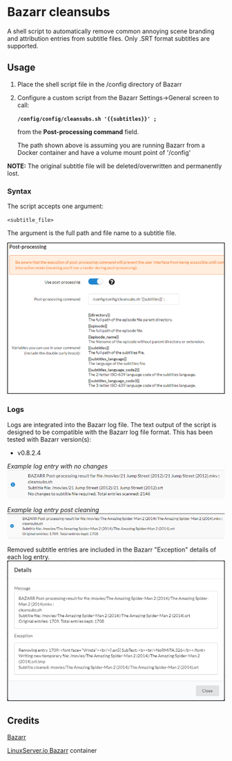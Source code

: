 # Bazarr cleansubs
A shell script to automatically remove common annoying scene branding and attribution entries from subtitle files.
Only .SRT format subtitles are supported.

## Usage

1. Place the shell script file in the /config directory of Bazarr
2. Configure a custom script from the Bazarr Settings->General screen to call:

   **`/config/config/cleansubs.sh '{{subtitles}}' ;`**

   from the **Post-processing command** field.

   The path shown above is assuming you are running Bazarr from a Docker container and have a volume mount point of '/config'

**NOTE:** The original subtitle file will be deleted/overwritten and permanently lost.

### Syntax

The script accepts one argument:

`<subtitle_file>`

The argument is the full path and file name to a subtitle file.

![cleansubs](https://raw.githubusercontent.com/TheCaptain989/bazarr-cleansubs/master/images/cleansubs.png)

### Logs
Logs are integrated into the Bazarr log file. The text output of the script is designed to be compatible with the Bazarr log file format. This has been tested with Bazarr version(s):
* v0.8.2.4

*Example log entry with no changes*  
![normal log](https://raw.githubusercontent.com/TheCaptain989/bazarr-cleansubs/master/images/bazarr-log1.png)

*Example log entry post cleaning*  
![cleaned subtitle log](https://raw.githubusercontent.com/TheCaptain989/bazarr-cleansubs/master/images/bazarr-log2.png)

Removed subtitle entries are included in the Bazarr "Exception" details of each log entry.  
![cleaned subtitle log detail](https://raw.githubusercontent.com/TheCaptain989/bazarr-cleansubs/master/images/bazarr-log2-detail.png)

## Credits

[Bazarr](https://www.bazarr.media/)

[LinuxServer.io Bazarr](https://hub.docker.com/r/linuxserver/bazarr) container
